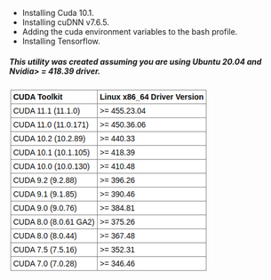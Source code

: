 * Installing Cuda 10.1.
* Installing cuDNN v7.6.5.
* Adding the cuda environment variables to the bash profile.
* Installing Tensorflow.

##### This utility was created assuming you are using Ubuntu 20.04 and Nvidia> = 418.39 driver.
![alt-text](https://raw.githubusercontent.com/emreyesilyurt/cuda-installation-ubuntu20.04/main/images/cuda1.png?token=ALCXXP5PCCNRIGP5JXROCIC7RHWAA)
